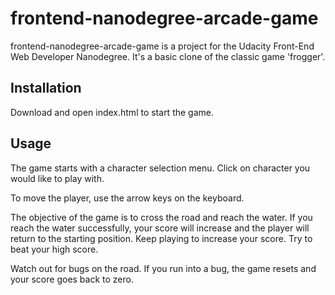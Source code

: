 frontend-nanodegree-arcade-game
===============================

frontend-nanodegree-arcade-game is a project for the Udacity Front-End Web Developer Nanodegree. It's a basic clone of the classic game 'frogger'.

Installation
------------
Download and open index.html to start the game.

Usage
-----
The game starts with a character selection menu. Click on character you would like to play with.

To move the player, use the arrow keys on the keyboard.

The objective of the game is to cross the road and reach the water. If you reach the water successfully, your score will increase and the player will return to the starting position. Keep playing to increase your score. Try to beat your high score.

Watch out for bugs on the road. If you run into a bug, the game resets and your score goes back to zero.
